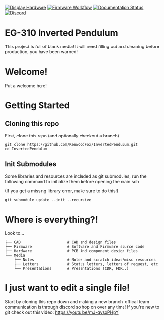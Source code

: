 [![Display Hardware](https://github.com/KenwoodFox/EG-310-InvertedPendulum/actions/workflows/hardware_workflow.yml/badge.svg)](https://github.com/KenwoodFox/EG-310-InvertedPendulum/actions/workflows/hardware_workflow.yml)
[![Firmware Workflow](https://github.com/KenwoodFox/EG-310-InvertedPendulum/actions/workflows/firmware_workflow.yml/badge.svg)](https://github.com/KenwoodFox/EG-310-InvertedPendulum/actions/workflows/firmware_workflow.yml)
[![Documentation Status](https://readthedocs.org/projects/eg-310-invertedpendulum/badge/?version=latest)](https://eg-310-invertedpendulum.readthedocs.io/en/latest/?badge=latest)
[![Discord](https://img.shields.io/discord/914358168379867216.svg?label=&logo=discord&logoColor=ffffff&color=7389D8&labelColor=6A7EC2)](https://discord.gg/Eczua62m7v)

EG-310 Inverted Pendulum
========================

This project is full of blank media! It will need filling out and cleaning before production, you have been warned!

# Welcome!

Put a welcome here!

# Getting Started

## Cloning this repo

First, clone this repo (and optionally checkout a branch)

```shell
git clone https://github.com/KenwoodFox/InvertedPendulum.git
cd InvertedPendulum
```

## Init Submodules

Some libraries and resources are included as git submodules, run the following
command to initialize them before opening the main sch

(If you get a missing library error, make sure to do this!)

```shell
git submodule update --init --recursive
```

# Where is everything?!

Look to...
```shell
├── CAD                     # CAD and design files
├── Firmware                # Software and Firmware source code
├── Hardware                # PCB And component design files
└── Media
    ├── Notes               # Notes and scratch ideas/misc resources
    ├── Letters             # Status letters, letters of request, etc
    └── Presentations       # Presentations (CDR, FDR..)
```

# I just want to edit a single file!

Start by cloning this repo down and making a new branch, offical team communication
is through discord so hop on over any time! If you're new to git check out this video: https://youtu.be/mJ-qvsxPHpY
